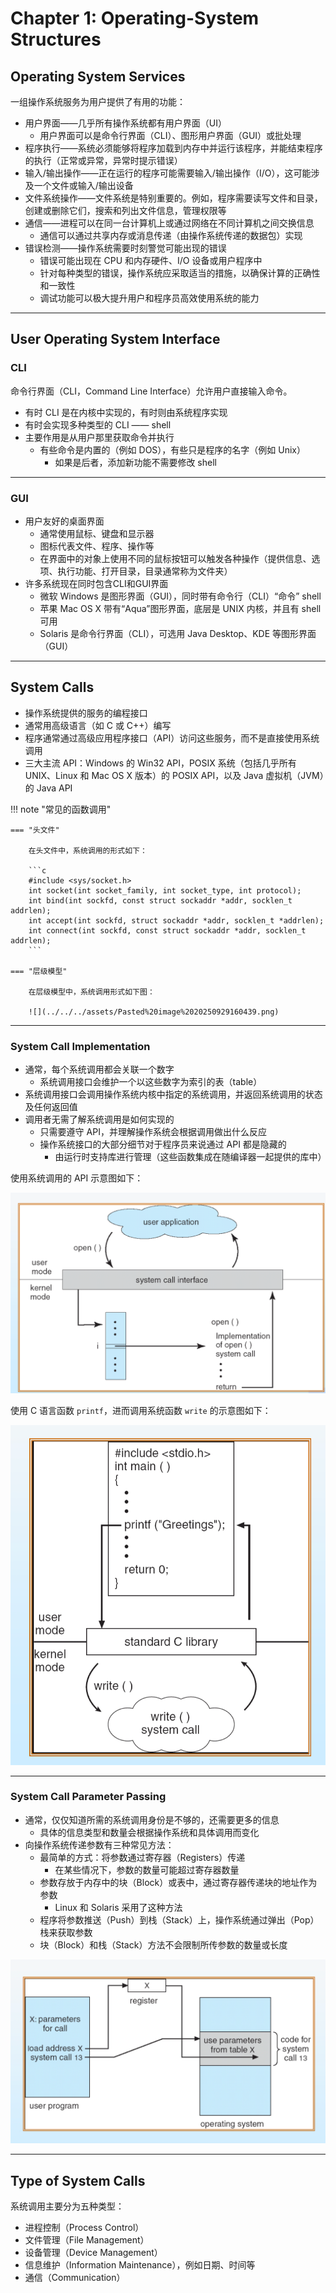# Chapter 1: Operating-System Structures

## Operating System Services

一组操作系统服务为用户提供了有用的功能：

- 用户界面——几乎所有操作系统都有用户界面（UI）
    - 用户界面可以是命令行界面（CLI）、图形用户界面（GUI）或批处理
- 程序执行——系统必须能够将程序加载到内存中并运行该程序，并能结束程序的执行（正常或异常，异常时提示错误）
- 输入/输出操作——正在运行的程序可能需要输入/输出操作（I/O），这可能涉及一个文件或输入/输出设备
- 文件系统操作——文件系统是特别重要的。例如，程序需要读写文件和目录，创建或删除它们，搜索和列出文件信息，管理权限等
- 通信——进程可以在同一台计算机上或通过网络在不同计算机之间交换信息
    - 通信可以通过共享内存或消息传递（由操作系统传递的数据包）实现
- 错误检测——操作系统需要时刻警觉可能出现的错误
    - 错误可能出现在 CPU 和内存硬件、I/O 设备或用户程序中
    - 针对每种类型的错误，操作系统应采取适当的措施，以确保计算的正确性和一致性
    - 调试功能可以极大提升用户和程序员高效使用系统的能力
***
## User Operating System Interface

### CLI

命令行界面（CLI，Command Line Interface）允许用户直接输入命令。

- 有时 CLI 是在内核中实现的，有时则由系统程序实现
- 有时会实现多种类型的 CLI —— shell
- 主要作用是从用户那里获取命令并执行
    - 有些命令是内置的（例如 DOS），有些只是程序的名字（例如 Unix）
        - 如果是后者，添加新功能不需要修改 shell
***
### GUI

- 用户友好的桌面界面
    - 通常使用鼠标、键盘和显示器
    - 图标代表文件、程序、操作等
    - 在界面中的对象上使用不同的鼠标按钮可以触发各种操作（提供信息、选项、执行功能、打开目录，目录通常称为文件夹）
- 许多系统现在同时包含CLI和GUI界面
    - 微软 Windows 是图形界面（GUI），同时带有命令行（CLI）“命令” shell
    - 苹果 Mac OS X 带有“Aqua”图形界面，底层是 UNIX 内核，并且有 shell 可用
    - Solaris 是命令行界面（CLI），可选用 Java Desktop、KDE 等图形界面（GUI）
***
## System Calls

- 操作系统提供的服务的编程接口
- 通常用高级语言（如 C 或 C++）编写
- 程序通常通过高级应用程序接口（API）访问这些服务，而不是直接使用系统调用
- 三大主流 API：Windows 的 Win32 API，POSIX 系统（包括几乎所有 UNIX、Linux 和 Mac OS X 版本）的 POSIX API，以及 Java 虚拟机（JVM）的 Java API

!!! note "常见的函数调用"

	=== "头文件"
	
		在头文件中，系统调用的形式如下：
		
		```c
		#include <sys/socket.h>
		int socket(int socket_family, int socket_type, int protocol);
		int bind(int sockfd, const struct sockaddr *addr, socklen_t addrlen);
		int accept(int sockfd, struct sockaddr *addr, socklen_t *addrlen);
		int connect(int sockfd, const struct sockaddr *addr, socklen_t addrlen);
		```
	
	=== "层级模型"
	
		在层级模型中，系统调用形式如下图：
		
		![](../../../assets/Pasted%20image%2020250929160439.png)
***
### System Call Implementation

- 通常，每个系统调用都会关联一个数字
    - 系统调用接口会维护一个以这些数字为索引的表（table）
- 系统调用接口会调用操作系统内核中指定的系统调用，并返回系统调用的状态及任何返回值
- 调用者无需了解系统调用是如何实现的
    - 只需要遵守 API，并理解操作系统会根据调用做出什么反应
    - 操作系统接口的大部分细节对于程序员来说通过 API 都是隐藏的
        - 由运行时支持库进行管理（这些函数集成在随编译器一起提供的库中）

使用系统调用的 API 示意图如下：

![](../../../assets/Pasted%20image%2020250929162238.png)

使用 C 语言函数 `printf`，进而调用系统函数 `write` 的示意图如下：

![](../../../assets/Pasted%20image%2020250929163126.png)
***
### System Call Parameter Passing

- 通常，仅仅知道所需的系统调用身份是不够的，还需要更多的信息
    - 具体的信息类型和数量会根据操作系统和具体调用而变化
- 向操作系统传递参数有三种常见方法：
    - 最简单的方式：将参数通过寄存器（Registers）传递
        - 在某些情况下，参数的数量可能超过寄存器数量
    - 参数存放于内存中的块（Block）或表中，通过寄存器传递块的地址作为参数
        - Linux 和 Solaris 采用了这种方法
    - 程序将参数推送（Push）到栈（Stack）上，操作系统通过弹出（Pop）栈来获取参数
	- 块（Block）和栈（Stack）方法不会限制所传参数的数量或长度

![](../../../assets/Pasted%20image%2020250929164136.png)
***
## Type of System Calls

系统调用主要分为五种类型：

- 进程控制（Process Control）
- 文件管理（File Management）
- 设备管理（Device Management）
- 信息维护（Information Maintenance），例如日期、时间等
- 通信（Communication）


